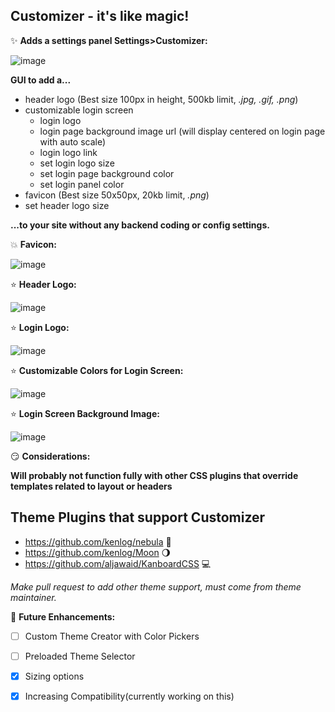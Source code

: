 Customizer - it's like magic!
----------

:sparkles:	**Adds a settings panel Settings>Customizer:**

![image](https://user-images.githubusercontent.com/26339368/47381691-9b2fac80-d6ce-11e8-9cdd-c915f8686c35.png)

**GUI to add a...**

* header logo (Best size 100px in height, 500kb limit, *.jpg, .gif, .png*)
* customizable login screen
  * login logo
  * login page background image url (will display centered on login page with auto scale)
  * login logo link
  * set login logo size
  * set login page background color
  * set login panel color
* favicon (Best size 50x50px, 20kb limit, *.png*)
* set header logo size


**...to your site without any backend coding or config settings.**

:boom:	**Favicon:**

![image](https://user-images.githubusercontent.com/26339368/47174055-a43f0900-d2dd-11e8-9932-430e11b74fea.png)


:star:  **Header Logo:**

![image](https://user-images.githubusercontent.com/26339368/47369113-f9e62d80-d6b0-11e8-90e0-974c31b4b535.png)

:star:  **Login Logo:**

![image](https://user-images.githubusercontent.com/26339368/47368502-c0f98900-d6af-11e8-8b20-2116a37c66f5.png)

:star:  **Customizable Colors for Login Screen:**

![image](https://user-images.githubusercontent.com/26339368/47381801-d631e000-d6ce-11e8-9953-6b2342525cac.png)

:star:  **Login Screen Background Image:**

![image](https://user-images.githubusercontent.com/26339368/47368889-7e847c00-d6b0-11e8-8d9c-d10c2cbd00bd.png)

:smirk:	**Considerations:**

**Will probably not function fully with other CSS plugins that override templates related to layout or headers**

## Theme Plugins that support Customizer
   * https://github.com/kenlog/nebula :dash:
   * https://github.com/kenlog/Moon :waning_gibbous_moon:
   * https://github.com/aljawaid/KanboardCSS :computer:

*Make pull request to add other theme support, must come from theme maintainer.*

:lollipop: **Future Enhancements:**

- [ ] Custom Theme Creator with Color Pickers
- [ ] Preloaded Theme Selector
- [x] Sizing options
- [x] Increasing Compatibility(currently working on this)

